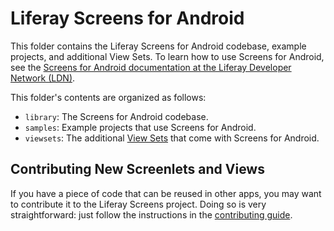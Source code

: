 # Liferay Screens for Android

This folder contains the Liferay Screens for Android codebase, example projects, and additional View Sets. To learn how to use Screens for Android, see the [Screens for Android documentation at the Liferay Developer Network (LDN)](https://dev.liferay.com/develop/tutorials/-/knowledge_base/6-2/android-apps-with-liferay-screens). 

This folder's contents are organized as follows:

- `library`: The Screens for Android codebase.
- `samples`: Example projects that use Screens for Android.
- `viewsets`: The additional [View Sets](https://dev.liferay.com/develop/tutorials/-/knowledge_base/6-2/using-views-in-android-screenlets) that come with Screens for Android.

## Contributing New Screenlets and Views

If you have a piece of code that can be reused in other apps, you may want to contribute it to the Liferay Screens project. Doing so is very straightforward: just follow the instructions in the [contributing guide](../CONTRIBUTING.md).
